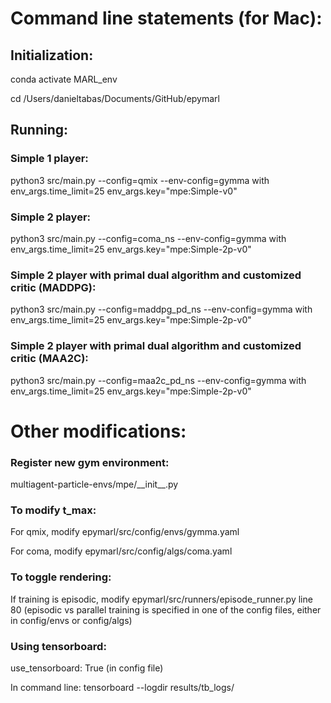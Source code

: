 # Command line statements (for Mac):

## Initialization:

conda activate MARL_env

cd /Users/danieltabas/Documents/GitHub/epymarl

## Running: 

### Simple 1 player:
python3 src/main.py --config=qmix --env-config=gymma with env_args.time_limit=25 env_args.key="mpe:Simple-v0"

### Simple 2 player:
python3 src/main.py --config=coma_ns --env-config=gymma with env_args.time_limit=25 env_args.key="mpe:Simple-2p-v0"

### Simple 2 player with primal dual algorithm and customized critic (MADDPG):
python3 src/main.py --config=maddpg_pd_ns --env-config=gymma with env_args.time_limit=25 env_args.key="mpe:Simple-2p-v0"

### Simple 2 player with primal dual algorithm and customized critic (MAA2C):
python3 src/main.py --config=maa2c_pd_ns --env-config=gymma with env_args.time_limit=25 env_args.key="mpe:Simple-2p-v0"

# Other modifications:

### Register new gym environment:
multiagent-particle-envs/mpe/_\_init__.py

### To modify t_max:
For qmix, modify epymarl/src/config/envs/gymma.yaml

For coma, modify epymarl/src/config/algs/coma.yaml

### To toggle rendering:
If training is episodic, modify epymarl/src/runners/episode_runner.py line 80 (episodic vs parallel training is specified in one of the config files, either in config/envs or config/algs)

### Using tensorboard:

use_tensorboard: True (in config file)

In command line: tensorboard --logdir results/tb_logs/